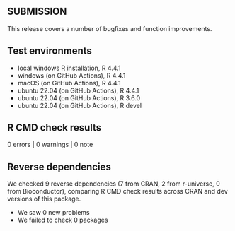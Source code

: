 ## SUBMISSION

This release covers a number of bugfixes and function improvements.

## Test environments
* local windows R installation,     R 4.4.1
* windows      (on GitHub Actions), R 4.4.1
* macOS        (on GitHub Actions), R 4.4.1
* ubuntu 22.04 (on GitHub Actions), R 4.4.1
* ubuntu 22.04 (on GitHub Actions), R 3.6.0
* ubuntu 22.04 (on GitHub Actions), R devel

## R CMD check results

0 errors | 0 warnings | 0 note

## Reverse dependencies

We checked 9 reverse dependencies (7 from CRAN, 2 from r-universe, 0 from Bioconductor), 
comparing R CMD check results across CRAN and dev versions of this package.

 * We saw 0 new problems
 * We failed to check 0 packages
